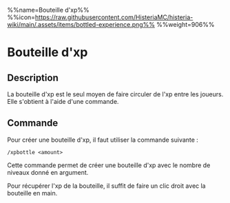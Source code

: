 %%name=Bouteille d'xp%%
%%icon=https://raw.githubusercontent.com/HisteriaMC/histeria-wiki/main/.assets/items/bottled-experience.png%%
%%weight=906%%

# Bouteille d'xp

## Description
La bouteille d'xp est le seul moyen de faire circuler de l'xp entre les joueurs. Elle s'obtient à l'aide d'une commande.

## Commande
Pour créer une bouteille d'xp, il faut utiliser la commande suivante :

`/xpbottle <amount>`

Cette commande permet de créer une bouteille d'xp avec le nombre de niveaux donné en argument.

Pour récupérer l'xp de la bouteille, il suffit de faire un clic droit avec la bouteille en main.